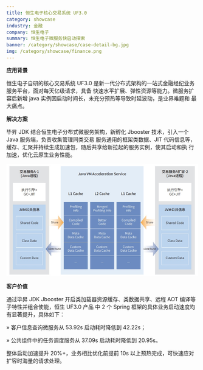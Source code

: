 ```yaml
---
title: 恒生电子核心交易系统 UF3.0
category: showcase
industry: 金融
company: 恒生电子
summary: 恒生电子微服务快启动探索
banner: /category/showcase/case-detail-bg.jpg
img: /category/showcase/finance.png
---
```






**应用背景**

恒生电子自研的核心交易系统 UF3.0
是新一代分布式架构的一站式金融经纪业务服务平台，面对每天亿级请求，具备
快速水平扩展、弹性资源等能力。微服务扩容后新增 java
实例因启动时间长，未充分预热等导致时延波动，是业界难题和 最大痛点。

**解决方案**

毕昇 JDK 结合恒生电子分布式微服务架构，新孵化 Jbooster 技术，引入一个
Java 服务端，负责收集管理同类交易 服务通用的框架类数据、JIT
代码信息等，缓存、汇聚并持续生成加速包，随后共享给新拉起的服务实例，使其启动和执
行加速，优化云原生业务性能。

![](./media/image1.png)

**客户价值**

通过毕昇 JDK Jbooster 开启类加载器资源缓存、类数据共享、远程 AOT
编译等子特性并组合使能，恒生 UF3.0 产品 中 2 个 Spring
框架的具体业务启动速度均有显著提升，具体如下：

» 客户信息查询微服务从 53.92s 启动耗时降低到 42.22s；

» 公共组件中的任务调度服务从 37.09s 启动耗时降低到 20.95s。

整体启动加速提升 20%+，业务相比优化前提前 10s
以上预热完成，可快速应对扩容时海量的请求处理。
